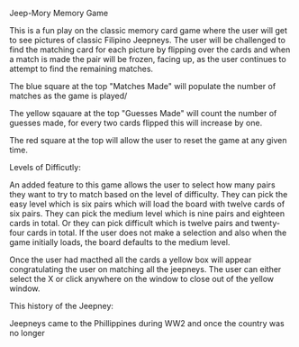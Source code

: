 Jeep-Mory Memory Game

This is a fun play on the classic memory card game where the user will get to see pictures of classic Filipino Jeepneys. The user will be challenged to find the matching card for each picture by flipping over the cards and when a match is made the pair will be frozen, facing up, as the user continues to attempt to find the remaining matches. 

The blue square at the top "Matches Made" will populate the number of matches as the game is played/

The yellow sqauare at the top "Guesses Made" will count the number of guesses made, for every two cards flipped this will increase by one.

The red square at the top will allow the user to reset the game at any given time.

Levels of Difficutly:

An added feature to this game allows the user to select how many pairs they want to try to match based on the level of difficulty. They can pick the easy level which is six pairs which will load the board with twelve cards of six pairs. They can pick the medium level which is nine pairs and eighteen cards in total. Or they can pick difficult which is twelve pairs and twenty-four cards in total. If the user does not make a selection and also when the game initially loads, the board defaults to the medium level.  

Once the user had macthed all the cards a yellow box will appear congratulating the user on matching all the jeepneys. The user can either select the X or click anywhere on the window to close out of the yellow window.

This history of the Jeepney:

Jeepneys came to the Phillippines during WW2 and once the country was no longer

